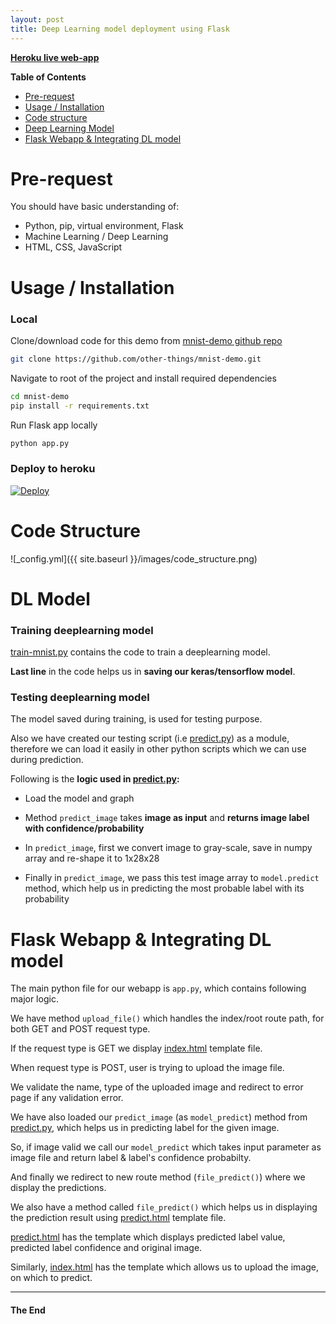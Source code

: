 ```yaml
---
layout: post
title: Deep Learning model deployment using Flask
---
```


**[Heroku live web-app][heroku-app-url]**


**Table of Contents**
- [Pre-request][pre-request]
- [Usage / Installation][usage]
- [Code structure][code_structure]
- [Deep Learning Model][ml-model]
- [Flask Webapp & Integrating DL model][web-app]


# <a name="pre-request"></a>Pre-request

You should have basic understanding of:
- Python, pip, virtual environment, Flask
- Machine Learning / Deep Learning
- HTML, CSS, JavaScript



# <a name="usage"></a>Usage / Installation

### Local

Clone/download code for this demo from [mnist-demo github repo][repo_url]

```bash
git clone https://github.com/other-things/mnist-demo.git
```

Navigate to root of the project and install required dependencies

```bash
cd mnist-demo
pip install -r requirements.txt
```

Run Flask app locally
```bash
python app.py
```

### Deploy to heroku

[![Deploy](https://www.herokucdn.com/deploy/button.png)](https://heroku.com/deploy?template=https://github.com/other-things/mnist-demo/tree/master)



# <a name="code_structure"></a>Code Structure

![_config.yml]({{ site.baseurl }}/images/code_structure.png)



# <a name="ml-model"></a>DL Model

### Training deeplearning model

[train-mnist.py][train-mnist.py] contains the code to train a deeplearning model.

**Last line** in the code helps us in **saving our keras/tensorflow model**.

<script src="https://gist-it.appspot.com/github/other-things/mnist-demo/blob/master/tensorflow_model/train-mnist.py?slice=-6:"></script>


### Testing deeplearning model

The model saved during training, is used for testing purpose.

Also we have created our testing script (i.e [predict.py][predict.py]) as a module, therefore we can load it easily in other python scripts which we can use during prediction.

Following is the **logic used in [predict.py][predict.py]:**

- Load the model and graph 

<script src="https://gist-it.appspot.com/github/other-things/mnist-demo/blob/master/tensorflow_model/predict.py?slice=7:13"></script>


- Method `predict_image` takes **image as input** and **returns image label with confidence/probability** 

- In `predict_image`, first we convert image to gray-scale, save in numpy array and re-shape it to 1x28x28  

- Finally in `predict_image`, we pass this test image array to `model.predict` method, which help us in predicting the most probable label with its probability

<script src="https://gist-it.appspot.com/github/other-things/mnist-demo/blob/master/tensorflow_model/predict.py?slice=14:34"></script>



# <a name="web-app"></a>Flask Webapp & Integrating DL model

The main python file for our webapp is `app.py`, which contains following major logic.


We have method `upload_file()` which handles the index/root route path, for both GET and POST request type.

<script src="https://gist-it.appspot.com/github/other-things/mnist-demo/blob/master/app.py?slice=19:21"></script>

If the request type is GET we display [index.html][index.html] template file.

<script src="https://gist-it.appspot.com/github/other-things/mnist-demo/blob/master/app.py?slice=49:51"></script>

When request type is POST, user is trying to upload the image file.

We validate the name, type of the uploaded image and redirect to error page if any validation error.

<script src="https://gist-it.appspot.com/github/other-things/mnist-demo/blob/master/app.py?slice=21:32"></script>

We have also loaded our `predict_image` (as `model_predict`) method from [predict.py][predict.py], which helps us in predicting label for the given image.

<script src="https://gist-it.appspot.com/github/other-things/mnist-demo/blob/master/app.py?slice=3:4"></script>

So, if image valid we call our `model_predict` which takes input parameter as image file and return label & label's confidence probabilty.

And finally we redirect to new route method (`file_predict()`) where we display the predictions.

<script src="https://gist-it.appspot.com/github/other-things/mnist-demo/blob/master/app.py?slice=32:46"></script>

We also have a method called `file_predict()` which helps us in displaying the prediction result using [predict.html][predict.html] template file.

<script src="https://gist-it.appspot.com/github/other-things/mnist-demo/blob/master/app.py?slice=57:67"></script>

[predict.html][predict.html] has the template which displays predicted label value, predicted label confidence and original image.

<script src="https://gist-it.appspot.com/github/other-things/mnist-demo/blob/master/templates/predict.html?slice=10:17"></script>


Similarly, [index.html][index.html] has the template which allows us to upload the image, on which to predict.

<script src="https://gist-it.appspot.com/github/other-things/mnist-demo/blob/master/templates/index.html?slice=11:15"></script>


---

#### The End

[pre-request]: #pre-request
[usage]: #usage
[code_structure]: #code_structure
[ml-model]: #ml-model
[web-app]: #web-app
[integration]: #integration
[deployment]: #deployment
[train-mnist.py]: https://github.com/other-things/mnist-demo/blob/master/tensorflow_model/train-mnist.py
[predict.py]: https://github.com/other-things/mnist-demo/blob/master/tensorflow_model/predict.py
[index.html]: https://github.com/other-things/mnist-demo/blob/master/templates/index.html
[predict.html]: https://github.com/other-things/mnist-demo/blob/master/templates/predict.html
[heroku-app-url]: https://mnist-demo-app.herokuapp.com/
[repo_url]: https://github.com/other-things/mnist-demo
